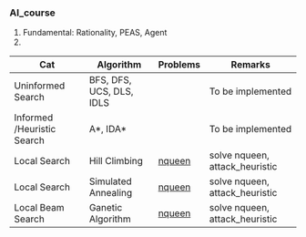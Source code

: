 ### AI_course

1. Fundamental: Rationality, PEAS, Agent 
2. 
| Cat | Algorithm     |  Problems | Remarks |
|---------|---------------|-----------|----------|
| Uninformed Search | BFS, DFS, UCS, DLS, IDLS |  | To be implemented |
| Informed /Heuristic Search |  A*, IDA* |  | To be implemented |
|    Local Search   | Hill Climbing | [nqueen](https://github.com/nsojib/AI_course/blob/master/hill_climb_nqueen.ipynb)     | solve nqueen, attack_heuristic |
|    Local Search   | Simulated Annealing | [nqueen]( https://github.com/nsojib/AI_course/blob/master/simulated_annealing_nqueen.ipynb) | solve nqueen, attack_heuristic  |
|    Local Beam Search   | Ganetic Algorithm  | [nqueen](https://github.com/nsojib/AI_course/blob/master/ga_nqueen.ipynb) | solve nqueen, attack_heuristic  |
